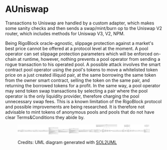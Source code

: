 # AUniswap

Transactions to Uniswap are handled by a custom adapter, which makes some sanity checks and then sends a swap/mint/burn op to the Uniswap V2 router, which includes methods for Uniswap V3, V2, NPM.

Being RigoBlock oracle-agnostic, slippage protection against a market's best price cannot be offered at a protocol level at the moment. A pool operator can set slippage protection parameters which will be enforced on-chain at runtime, however, nothing prevents a pool operator from sending a rogue transaction to his operated pool. A possible attack involves the smart contract pool operator using the pool's tokens to move a whitelisted token price on a just created illiquid pair, at the same borrowing the same token from the owner smart contract, selling the token on the same pair, and returning the borrowed tokens for a profit. In the same way, a pool operator may send token swap transactions by selecting a pair where the pool operator is the only liquidity provider, therefore charging the pool unnecessary swap fees. This is a known limitation of the RigoBlock protocol and possible improvements are being researched. It is therefore not advisable to mint tokens of anonymous pools and pools that do not have clear Terms\&Conditions they abide by.

<figure><img src="../../../.gitbook/assets/auniswap.svg" alt=""><figcaption><p>Credits: UML diagram generated with <a href="https://github.com/naddison36/sol2uml">SOL2UML</a></p></figcaption></figure>
